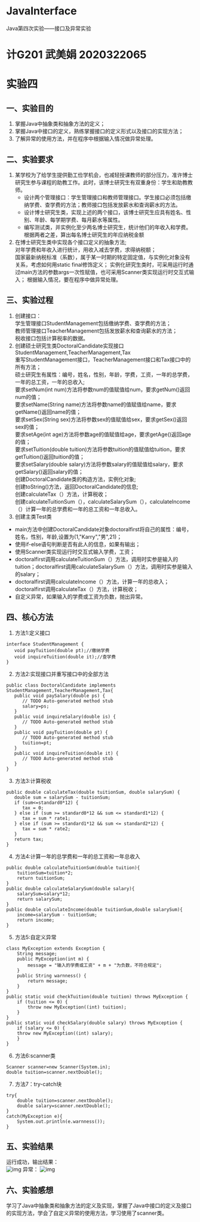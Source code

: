 # JavaInterface
Java第四次实验——接口及异常实验
# 计G201 武美娟 2020322065

# 实验四

## 一、实验目的
1. 掌握Java中抽象类和抽象方法的定义； 
2. 掌握Java中接口的定义，熟练掌握接口的定义形式以及接口的实现方法；
3. 了解异常的使用方法，并在程序中根据输入情况做异常处理。
## 二、实验要求
1. 某学校为了给学生提供勤工俭学机会，也减轻授课教师的部分压力，准许博士研究生参与课程的助教工作。此时，该博士研究生有双重身份：学生和助教教师。  
   * 设计两个管理接口：学生管理接口和教师管理接口。学生接口必须包括缴纳学费、查学费的方法；教师接口包括发放薪水和查询薪水的方法。
   * 设计博士研究生类，实现上述的两个接口，该博士研究生应具有姓名、性别、年龄、每学期学费、每月薪水等属性。
   * 编写测试类，并实例化至少两名博士研究生，统计他们的年收入和学费。根据两者之差，算出每名博士研究生的年应纳税金额
2. 在博士研究生类中实现各个接口定义的抽象方法;  
   对年学费和年收入进行统计，用收入减去学费，求得纳税额；  
   国家最新纳税标准（系数），属于某一时期的特定固定值，与实例化对象没有关系，考虑如何用static  final修饰定义；
   实例化研究生类时，可采用运行时通过main方法的参数args一次性赋值，也可采用Scanner类实现运行时交互式输入；
   根据输入情况，要在程序中做异常处理。
## 三、实验过程
1. 创建接口：  
       学生管理接口StudentManagement包括缴纳学费、查学费的方法；  
       教师管理接口TeacherManagement包括发放薪水和查询薪水的方法；  
       税收接口包括计算税率的数据。
2. 创建硕士研究生类DoctoralCandidate实现接口StudentManagement,TeacherManagement,Tax  
   重写StudentManagement接口，TeacherManagement接口和Tax接口中的所有方法；  
   硕士研究生有属性：编号，姓名，性别，年龄，学费，工资，一年的总学费，一年的总工资，一年的总收入;     
   要求setNum(int num)方法将参数num的值赋值给num，要求getNum()返回num的值；  
   要求setName(String name)方法将参数name的值赋值给name，要求getName()返回name的值；  
   要求setSex(String sex)方法将参数sex的值赋值给sex，要求getSex()返回sex的值；  
   要求setAge(int age)方法将参数age的值赋值给age，要求getAge()返回age的值；  
   要求setTuition(double tuition)方法将参数tuition的值赋值给tuition，要求getTuition()返回tuition的值；  
   要求setSalary(double salary)方法将参数salary的值赋值给salary，要求getSalary()返回salary的值；  
   创建DoctoralCandidate类的构造方法，实例化对象;    
   创建toString()方法，返回DoctoralCandidate的信息;  
   创建calculateTax（）方法，计算税收；  
   创建calculateTuitionSum（），calculateSalarySum（），calculateIncome（）计算一年的总学费和一年的总工资和一年总收入。
 3. 创建主类Test类
  * main方法中创建DoctoralCandidate对象doctoralfirst将自己的属性：编号，姓名，性别，年龄,设置为(1,"Karry","男",21)；
  * 使用if-else语句判断是否有此人的信息，如果有输出；
  * 使用Scanner类实现运行时交互式输入学费，工资；  
  * doctoralfirst调用calculateTuitionSum（）方法，调用时实参是输入的tuition；doctoralfirst调用calculateSalarySum（）方法，调用时实参是输入的salary；
  * doctoralfirst调用calculateIncome（）方法，计算一年的总收入；doctoralfirst调用calculateTax（）方法，计算税收；
  * 自定义异常，如果输入的学费或工资为负数，抛出异常。
## 四、核心方法
1. 方法1:定义接口
```
interface StudentManagement {
   void payTuition(double pt);//缴纳学费
   void inquireTuition(double it);//查学费
}
 ```
2. 方法2:实现接口并重写接口中的全部方法
```
public class DoctoralCandidate implements StudentManagement,TeacherManagement,Tax{
   public void paySalary(double ps) {
      // TODO Auto-generated method stub
      salary=ps;
   }
   public void inquireSalary(double is) {
      // TODO Auto-generated method stub
   }
   public void payTuition(double pt) {
      // TODO Auto-generated method stub
      tuition=pt;
   }
   public void inquireTuition(double it) {
      // TODO Auto-generated method stub
   }
}
 ```
3. 方法3:计算税收
```
public double calculateTax(double tuitionSum, double salarySum) {
   double sum = salarySum - tuitionSum;
   if (sum<=standard0*12) {
      tax = 0;
   } else if (sum >= standard0*12 && sum <= standard1*12) {
      tax = sum * rate1;
   } else if (sum >= standard1*12 && sum <= standard2*12) {
      tax = sum * rate2;
   }
   return tax;
}
 ```
4. 方法4:计算一年的总学费和一年的总工资和一年总收入
```
public double calculateTuitionSum(double tuition){
	tuitionSum=tuition*2;
	return tuitionSum;
}
public double calculateSalarySum(double salary){
	salarySum=salary*12;
	return salarySum;
}
public double calculateIncome(double tuitionSum,double salarySum){
	income=salarySum - tuitionSum;
	return income;
}
 ```
5. 方法5:自定义异常
```
class MyException extends Exception {
	String message;
	public MyException(int m) {
		message = "输入的学费或工资" + m + "为负数，不符合规定";
	}
	public String warnness() {
		return message;
	}
}
public static void checkTuition(double tuition) throws MyException {
	if (tuition <= 0) {
		throw new MyException((int) tuition);
	}
}	
public static void checkSalary(double salary) throws MyException {
	if (salary <= 0) {
	throw new MyException((int) salary);
	}
}
 ```
6. 方法6:scanner类
```
Scanner scanner=new Scanner(System.in);
double tuition=scanner.nextDouble();
 ```
7. 方法7：try-catch块
``` 
try{
	double tuition=scanner.nextDouble();
	double salary=scanner.nextDouble();		
}
catch(MyException e){
	System.out.println(e.warnness());
}
```
## 五、实验结果
  运行成功，输出结果：  
  ![img](https://p.qlogo.cn/qqmail_head/gWicbXPiajJn9xvkjMtjhZX8Z8MlIPx6oOUBn0uxIOn7uqBDOoaQmnyGkJe494I5t709iaJhjiblwPI/0)
  异常：
  ![img](https://p.qlogo.cn/qqmail_head/gWicbXPiajJn9xvkjMtjhZX8Z8MlIPx6oOUBn0uxIOn7tvx0ib3NKTR6YicCl2dwqtV6xTia3wVEpA0c/0)
## 六、实验感想
  学习了Java中抽象类和抽象方法的定义及实现，掌握了Java中接口的定义及接口的实现方法，学会了自定义异常的使用方法，学习使用了scanner类。

